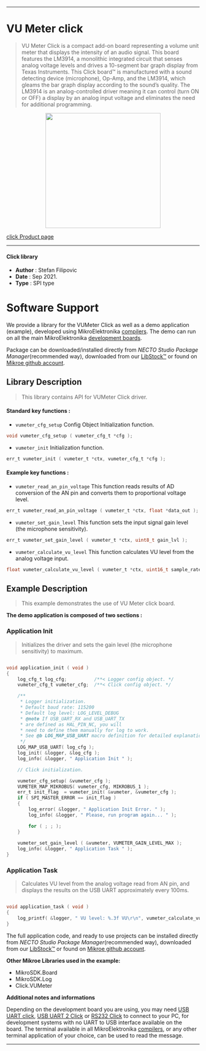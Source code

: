 
---
# VU Meter click

> VU Meter Click is a compact add-on board representing a volume unit meter that displays the intensity of an audio signal. This board features the LM3914, a monolithic integrated circuit that senses analog voltage levels and drives a 10-segment bar graph display from Texas Instruments. This Click board™ is manufactured with a sound detecting device (microphone), Op-Amp, and the LM3914, which gleams the bar graph display according to the sound’s quality. The LM3914 is an analog-controlled driver meaning it can control (turn ON or OFF) a display by an analog input voltage and eliminates the need for additional programming.

<p align="center">
  <img src="https://download.mikroe.com/images/click_for_ide/vumeter_click.png" height=300px>
</p>

[click Product page](https://www.mikroe.com/vu-meter-click)

---


#### Click library

- **Author**        : Stefan Filipovic
- **Date**          : Sep 2021.
- **Type**          : SPI type


# Software Support

We provide a library for the VUMeter Click
as well as a demo application (example), developed using MikroElektronika
[compilers](https://www.mikroe.com/necto-studio).
The demo can run on all the main MikroElektronika [development boards](https://www.mikroe.com/development-boards).

Package can be downloaded/installed directly from *NECTO Studio Package Manager*(recommended way), downloaded from our [LibStock&trade;](https://libstock.mikroe.com) or found on [Mikroe github account](https://github.com/MikroElektronika/mikrosdk_click_v2/tree/master/clicks).

## Library Description

> This library contains API for VUMeter Click driver.

#### Standard key functions :

- `vumeter_cfg_setup` Config Object Initialization function.
```c
void vumeter_cfg_setup ( vumeter_cfg_t *cfg );
```

- `vumeter_init` Initialization function.
```c
err_t vumeter_init ( vumeter_t *ctx, vumeter_cfg_t *cfg );
```

#### Example key functions :

- `vumeter_read_an_pin_voltage` This function reads results of AD conversion of the AN pin and converts them to proportional voltage level.
```c
err_t vumeter_read_an_pin_voltage ( vumeter_t *ctx, float *data_out );
```

- `vumeter_set_gain_level` This function sets the input signal gain level (the microphone sensitivity).
```c
err_t vumeter_set_gain_level ( vumeter_t *ctx, uint8_t gain_lvl );
```

- `vumeter_calculate_vu_level` This function calculates VU level from the analog voltage input.
```c
float vumeter_calculate_vu_level ( vumeter_t *ctx, uint16_t sample_rate_ms );
```

## Example Description

> This example demonstrates the use of VU Meter click board.

**The demo application is composed of two sections :**

### Application Init

> Initializes the driver and sets the gain level (the microphone sensitivity) to maximum.

```c

void application_init ( void )
{
    log_cfg_t log_cfg;          /**< Logger config object. */
    vumeter_cfg_t vumeter_cfg;  /**< Click config object. */

    /** 
     * Logger initialization.
     * Default baud rate: 115200
     * Default log level: LOG_LEVEL_DEBUG
     * @note If USB_UART_RX and USB_UART_TX 
     * are defined as HAL_PIN_NC, you will 
     * need to define them manually for log to work. 
     * See @b LOG_MAP_USB_UART macro definition for detailed explanation.
     */
    LOG_MAP_USB_UART( log_cfg );
    log_init( &logger, &log_cfg );
    log_info( &logger, " Application Init " );

    // Click initialization.

    vumeter_cfg_setup( &vumeter_cfg );
    VUMETER_MAP_MIKROBUS( vumeter_cfg, MIKROBUS_1 );
    err_t init_flag  = vumeter_init( &vumeter, &vumeter_cfg );
    if ( SPI_MASTER_ERROR == init_flag )
    {
        log_error( &logger, " Application Init Error. " );
        log_info( &logger, " Please, run program again... " );

        for ( ; ; );
    }
    
    vumeter_set_gain_level ( &vumeter, VUMETER_GAIN_LEVEL_MAX );
    log_info( &logger, " Application Task " );
}

```

### Application Task

> Calculates VU level from the analog voltage read from AN pin, and displays the results on the USB UART approximately every 100ms.

```c

void application_task ( void )
{
    log_printf( &logger, " VU level: %.3f VU\r\n", vumeter_calculate_vu_level ( &vumeter, 100 ) );
}

```

The full application code, and ready to use projects can be installed directly from *NECTO Studio Package Manager*(recommended way), downloaded from our [LibStock&trade;](https://libstock.mikroe.com) or found on [Mikroe github account](https://github.com/MikroElektronika/mikrosdk_click_v2/tree/master/clicks).

**Other Mikroe Libraries used in the example:**

- MikroSDK.Board
- MikroSDK.Log
- Click.VUMeter

**Additional notes and informations**

Depending on the development board you are using, you may need
[USB UART click](http://shop.mikroe.com/usb-uart-click),
[USB UART 2 Click](http://shop.mikroe.com/usb-uart-2-click) or
[RS232 Click](http://shop.mikroe.com/rs232-click) to connect to your PC, for
development systems with no UART to USB interface available on the board. The
terminal available in all MikroElektronika
[compilers](http://shop.mikroe.com/compilers), or any other terminal application
of your choice, can be used to read the message.

---

